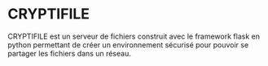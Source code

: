 # CRYPTIFILE
CRYPTIFILE  est un serveur de fichiers construit avec le framework flask en python permettant de créer un environnement sécurisé pour pouvoir se partager les fichiers dans un réseau.   

